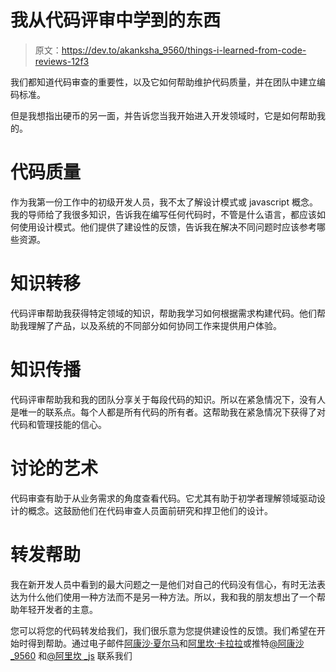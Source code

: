 # 我从代码评审中学到的东西

> 原文：<https://dev.to/akanksha_9560/things-i-learned-from-code-reviews-12f3>

我们都知道代码审查的重要性，以及它如何帮助维护代码质量，并在团队中建立编码标准。

但是我想指出硬币的另一面，并告诉您当我开始进入开发领域时，它是如何帮助我的。

# 代码质量

作为我第一份工作中的初级开发人员，我不太了解设计模式或 javascript 概念。我的导师给了我很多知识，告诉我在编写任何代码时，不管是什么语言，都应该如何使用设计模式。他们提供了建设性的反馈，告诉我在解决不同问题时应该参考哪些资源。

# 知识转移

代码评审帮助我获得特定领域的知识，帮助我学习如何根据需求构建代码。他们帮助我理解了产品，以及系统的不同部分如何协同工作来提供用户体验。

# 知识传播

代码评审帮助我和我的团队分享关于每段代码的知识。所以在紧急情况下，没有人是唯一的联系点。每个人都是所有代码的所有者。这帮助我在紧急情况下获得了对代码和管理技能的信心。

# 讨论的艺术

代码审查有助于从业务需求的角度查看代码。它尤其有助于初学者理解领域驱动设计的概念。这鼓励他们在代码审查人员面前研究和捍卫他们的设计。

# 转发帮助

我在新开发人员中看到的最大问题之一是他们对自己的代码没有信心，有时无法表达为什么他们使用一种方法而不是另一种方法。所以，我和我的朋友想出了一个帮助年轻开发者的主意。

您可以将您的代码转发给我们，我们很乐意为您提供建设性的反馈。我们希望在开始时得到帮助。通过电子邮件[阿康沙·夏尔马](//mailto:akanksha.s9560@gmail.com)和[阿里坎·卡拉拉](//mailto:alicankaralar@gmail.com)或推特[@阿康沙 _9560](https://twitter.com/Akanksha_9560) 和[@阿里坎 _js](https://twitter.com/alican_js) 联系我们